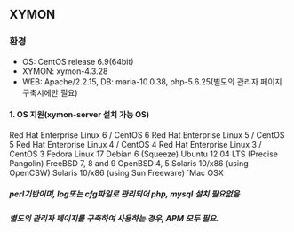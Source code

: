 ## XYMON
### 환경
- OS: CentOS release 6.9(64bit)
- XYMON: xymon-4.3.28
- WEB: Apache/2.2.15, DB: maria-10.0.38, php-5.6.25(별도의 관리자 페이지 구축시에만 필요)

#### 1.	OS 지원(xymon-server 설치 가능 OS)
Red Hat Enterprise Linux 6 / CentOS 6
Red Hat Enterprise Linux 5 / CentOS 5
Red Hat Enterprise Linux 4 / CentOS 4
Red Hat Enterprise Linux 3 / CentOS 3
Fedora Linux 17
Debian 6 (Squeeze)
Ubuntu 12.04 LTS (Precise Pangolin)
FreeBSD 7, 8 and 9
OpenBSD 4, 5
Solaris 10/x86 (using OpenCSW)
Solaris 10/x86 (using Sun Freeware)
`Mac OSX

##### perl기반이며, log또는 cfg파일로 관리되어 php, mysql 설치 필요없음
##### 별도의 관리자 페이지를 구축하여 사용하는 경우, APM 모두 필요. 

